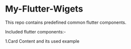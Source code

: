 # My-Flutter-Wigets
 This repo contains predefined common flutter components. 

Included flutter components:-

1.Card Content and its used example
